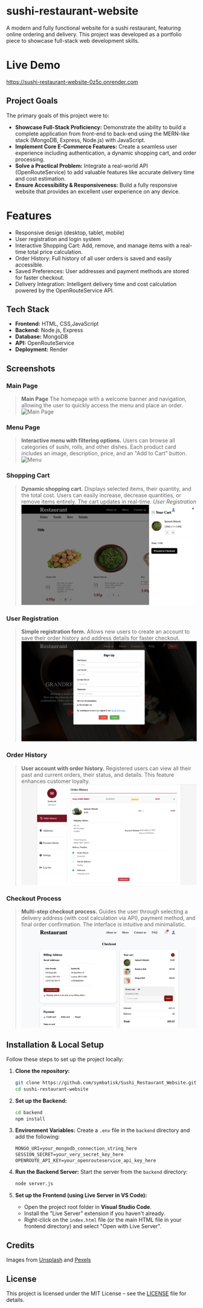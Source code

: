 # sushi-restaurant-website

A modern and fully functional website for a sushi restaurant, featuring online ordering and delivery. This project was developed as a portfolio piece to showcase full-stack web development skills.


# Live Demo
https://sushi-restaurant-website-0z5c.onrender.com 


## Project Goals
The primary goals of this project were to:
-   **Showcase Full-Stack Proficiency:** Demonstrate the ability to build a complete application from front-end to back-end using the MERN-like stack (MongoDB, Express, Node.js) with JavaScript.
-   **Implement Core E-Commerce Features:** Create a seamless user experience including authentication, a dynamic shopping cart, and order processing.
-   **Solve a Practical Problem:** Integrate a real-world API (OpenRouteService) to add valuable features like accurate delivery time and cost estimation.
-   **Ensure Accessibility & Responsiveness:** Build a fully responsive website that provides an excellent user experience on any device.


# Features
- Responsive design (desktop, tablet, mobile)
- User registration and login system
- Interactive Shopping Cart: Add, remove, and manage items with a real-time total price calculation.
- Order History: Full history of all user orders is saved and easily accessible.
- Saved Preferences: User addresses and payment methods are stored for faster checkout.
- Delivery Integration: Intelligent delivery time and cost calculation powered by the OpenRouteService API.


##  Tech Stack
*   **Frontend:** HTML, CSS,JavaScript
*   **Backend:** Node.js, Express
*   **Database:** MongoDB
*   **API:** OpenRouteService
*   **Deployment:** Render


## Screenshots
  
### Main Page
  > **Main Page** The homepage with a welcome banner and navigation, allowing the user to quickly access the menu and place an order.
  ![Main Page](/screenshots/home.page.png)

### Menu Page
  > **Interactive menu with filtering options.** Users can browse all categories of sushi, rolls, and other dishes. Each product card includes an image, description, price, and an "Add to Cart" button.
  ![Menu](/screenshots/menu.png)

### Shopping Cart
  > **Dynamic shopping cart.** Displays selected items, their quantity, and the total cost. Users can easily increase, decrease quantities, or remove items entirely. The cart updates in real-time.
  *User Registration*
  ![Cart](/screenshots/cart.png)

### User Registration
> **Simple registration form.** Allows new users to create an account to save their order history and address details for faster checkout. 
![Registration](/screenshots/signUp.png)

### Order History
> **User account with order history.** Registered users can view all their past and current orders, their status, and details. This feature enhances customer loyalty.
  ![History](/screenshots/account.png)
 
### Checkout Process
> **Multi-step checkout process.** Guides the user through selecting a delivery address (with cost calculation via API), payment method, and final order confirmation. The interface is intuitive and minimalistic.
  ![Checkout](/screenshots/checkout.png)


## Installation & Local Setup

Follow these steps to set up the project locally:

1.  **Clone the repository:**
    ```bash
    git clone https://github.com/symbatisk/Sushi_Restaurant_Website.git
    cd sushi-restaurant-website
    ```

2.  **Set up the Backend:**
    ```bash
    cd backend
    npm install
    ```

3.  **Environment Variables:**
    Create a `.env` file in the `backend` directory and add the following:
    ```env
    MONGO_URI=your_mongodb_connection_string_here
    SESSION_SECRET=your_very_secret_key_here
    OPENROUTE_API_KEY=your_openrouteservice_api_key_here
    ```

4.  **Run the Backend Server:**
    Start the server from the `backend` directory:
    ```bash
    node server.js
    ```
  
5.  **Set up the Frontend (using Live Server in VS Code):**
    - Open the project root folder in **Visual Studio Code**.
    - Install the "Live Server" extension if you haven't already.
    - Right-click on the `index.html` file (or the main HTML file in your frontend directory) and select "Open with Live Server".


## Credits

Images from [Unsplash](https://unsplash.com/) and [Pexels](https://www.pexels.com/)


## License

This project is licensed under the MIT License – see the [LICENSE](LICENSE) file for details.
